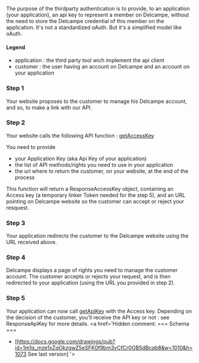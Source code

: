 The purpose of the thirdparty authentication is to provide, to an application (your application), an api key to represent a member on Delcampe, without the need to store the Delcampe credential of this member on the application.
It's not a standardized oAuth. But it's a simplified model like oAuth.

#### Legend ####
  * application : the third party tool wich implement the api client
  * customer : the user having an account on Delcampe and an account on your application

### Step 1 ###
Your website proposes to the customer to manage his Delcampe account, and so, to make a link with our API.

### Step 2 ###
Your website calls the following API function : [getAccessKey](getAccessKey.md)

You need to provide
  * your Application Key (aka Api Key of your application)
  * the  list of API methods/rights you need to use in your application
  * the url where to return the customer, on your website, at the end of the process

This function will return a ResponseAccessKey object, containing an Access key (a temporary linker Token needed for the step 5), and an URL pointing on Delcampe website so the customer can accept or reject your resquest.

### Step 3 ###
Your application redirects the customer to the Delcampe website using the URL received above.

### Step 4 ###
Delcampe displays a page of rights you need to manage the customer account. The customer accepts or rejects your request, and is then redirected to your application (using the URL you provided in step 2).

### Step 5 ###
Your application can now call [getApiKey](getApiKey.md) with the Access key. Depending on the decision of the customer, you'll receive the API key or not : see ResponseApiKey for more details.
<a href='Hidden comment: 
=== Schema ===
* [https://docs.google.com/drawings/pub?id=1m1q_mze1xZqOkzgwZ5eSFK0f9bm3yCfCr0OB5dBcqb8&w=1010&h=1073 See last version]
'></a>